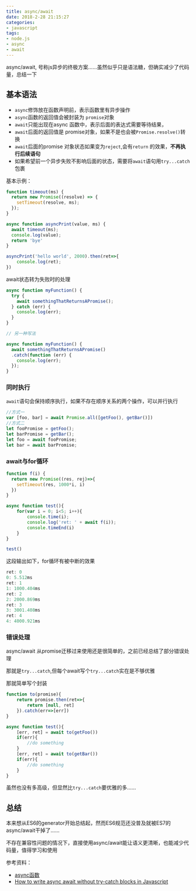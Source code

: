 ```yaml
---
title: async/await
date: 2018-2-28 21:15:27
categories:
- javascript
tags: 
- node.js
- async
- await
---
```


async/await, 号称js异步的终极方案……虽然似乎只是语法糖，但确实减少了代码量，总结一下
<!--more-->

## 基本语法
- `async`修饰放在函数声明前，表示函数里有异步操作
- `async`函数的返回值会被封装为 `promise`对象
- `await`只能出现在async 函数中，表示后面的表达式需要等待结果，
- `await`后面的返回值是 promise对象，如果不是也会被`Promise.resolve()`转换
- `await`后面的promise 对象状态如果变为`reject`,会有`return` 的效果，**不再执行后续语句**
- 如果希望前一个异步失败不影响后面的状态，需要将`await`语句用`try...catch`包裹

基本示例：
```js
function timeout(ms) {
  return new Promise((resolve) => {
    setTimeout(resolve, ms);
  });
}

async function asyncPrint(value, ms) {
  await timeout(ms);
  console.log(value);
  return 'bye'
}

asyncPrint('hello world', 2000).then(ret=>{
    console.log(ret);
})
```
await状态转为失败时的处理
```js
async function myFunction() {
  try {
    await somethingThatReturnsAPromise();
  } catch (err) {
    console.log(err);
  }
}

// 另一种写法

async function myFunction() {
  await somethingThatReturnsAPromise()
  .catch(function (err) {
    console.log(err);
  });
}
```

### 同时执行
`await`语句会保持顺序执行，如果不存在顺序关系的两个操作，可以并行执行
```js
//方式一
var [foo, bar] = await Promise.all([getFoo(), getBar()])
//方式二
let fooPromise = getFoo();
let barPromise = getBar();
let foo = await fooPromise;
let bar = await barPromise;
```

### await与for循环
```js
function f(i) {
  return new Promise((res, rej)=>{
    setTimeout(res, 1000*i, i)
  })
}

async function test(){
    for(var i = 0; i<5; i++){
        console.time(i);
        console.log('ret: ' + await f(i));
        console.timeEnd(i)
    }   
}

test()
```
这段输出如下，for循环有被中断的效果
```js
ret: 0
0: 5.512ms
ret: 1
1: 1000.404ms
ret: 2
2: 2000.869ms
ret: 3
3: 3001.408ms
ret: 4
4: 4000.921ms
```

### 错误处理
async/await 从promise迁移过来使用还是很简单的，之前已经总结了部分错误处理

那就是`try...catch`,但每个await写个`try...catch`实在是不够优雅

那就简单写个封装
```js
function to(promise){
    return promise.then(ret=>{
        return [null, ret]
    }).catch(err=>[err])
}

async function test(){
    [err, ret] = await to(getFoo())
    if(err){
        //do something
    }
    [err, ret] = await to(getBar())
    if(err){
        //do something
    }
}
```
虽然也没有多高级，但显然比`try...catch`要优雅的多……

## 总结
本来想从ES6的generator开始总结起，然而ES6规范还没普及就被ES7的 async/await干掉了……

不存在兼容性问题的情况下，直接使用async/await能让语义更清晰，也能减少代码量，值得学习和使用

参考资料：
- [async函数](http://es6.ruanyifeng.com/#docs/async)
- [How to write async await without try-catch blocks in Javascript](https://blog.grossman.io/how-to-write-async-await-without-try-catch-blocks-in-javascript/)